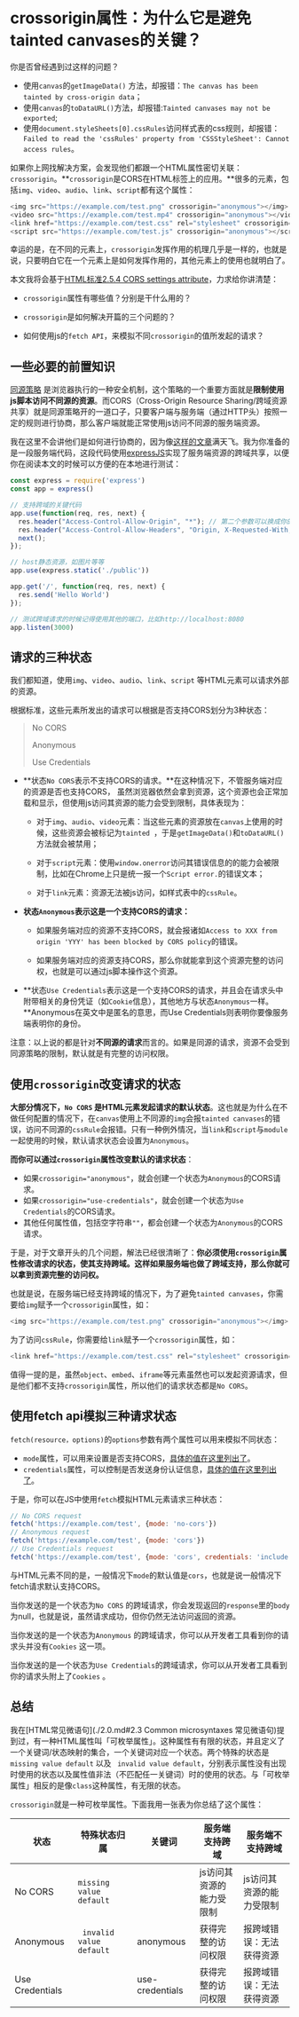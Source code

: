 # crossorigin属性：为什么它是避免tainted canvases的关键？

你是否曾经遇到过这样的问题？

- 使用`canvas`的`getImageData()` 方法，却报错：`The canvas has been tainted by cross-origin data`；
- 使用`canvas`的`toDataURL()`方法，却报错:`Tainted canvases may not be exported`;
- 使用`document.styleSheets[0].cssRules`访问样式表的css规则，却报错：`Failed to read the 'cssRules' property from 'CSSStyleSheet': Cannot access rules`。

如果你上网找解决方案，会发现他们都跟一个HTML属性密切关联：`crossorigin`。**`crossorigin`是CORS在HTML标签上的应用。**很多的元素，包括`img`、`video`、`audio`、`link`、`script`都有这个属性：

```js
<img src="https://example.com/test.png" crossorigin="anonymous"></img>
<video src="https://example.com/test.mp4" crossorigin="anonymous"></video>
<link href="https://example.com/test.css" rel="stylesheet" crossorigin="anonymous" />
<script src="https://example.com/test.js" crossorigin="anonymous"></script>
```

幸运的是，在不同的元素上，`crossorigin`发挥作用的机理几乎是一样的，也就是说，只要明白它在一个元素上是如何发挥作用的，其他元素上的使用也就明白了。

本文我将会基于[HTML标准2.5.4 CORS settings attribute](https://html.spec.whatwg.org/#cors-settings-attributes)，力求给你讲清楚：

- `crossorigin`属性有哪些值？分别是干什么用的？

- `crossorigin`是如何解决开篇的三个问题的？
- 如何使用js的`fetch API`，来模拟不同`crossorigin`的值所发起的请求？



## 一些必要的前置知识

[同源策略](https://developer.mozilla.org/zh-CN/docs/Web/Security/Same-origin_policy) 是浏览器执行的一种安全机制，这个策略的一个重要方面就是**限制使用js脚本访问不同源的资源**。而CORS（Cross-Origin Resource Sharing/跨域资源共享）就是同源策略开的一道口子，只要客户端与服务端（通过HTTP头）按照一定的规则进行协商，那么客户端就能正常使用js访问不同源的服务端资源。

我在这里不会讲他们是如何进行协商的，因为像[这样的文章](https://developer.mozilla.org/zh-CN/docs/Web/HTTP/CORS)满天飞。我为你准备的是一段服务端代码，这段代码使用[expressJS](https://expressjs.com/)实现了服务端资源的跨域共享，以便你在阅读本文的时候可以方便的在本地进行测试：

```js
const express = require('express')
const app = express()

// 支持跨域的关键代码
app.use(function(req, res, next) {
  res.header("Access-Control-Allow-Origin", "*"); // 第二个参数可以换成你的域名 
  res.header("Access-Control-Allow-Headers", "Origin, X-Requested-With, Content-Type, Accept");
  next();
});

// host静态资源，如图片等等
app.use(express.static('./public'))

app.get('/', function(req, res, next) {
  res.send('Hello World')
});

// 测试跨域请求的时候记得使用其他的端口，比如http://localhost:8080
app.listen(3000)
```



## 请求的三种状态

我们都知道，使用`img`、`video`、`audio`、`link`、`script` 等HTML元素可以请求外部的资源。

根据标准，这些元素所发出的请求可以根据是否支持CORS划分为3种状态：

> No CORS
>
> Anonymous
>
> Use Credentials

- **状态`No CORS`表示不支持CORS的请求。**在这种情况下，不管服务端对应的资源是否也支持CORS， 虽然浏览器依然会拿到资源，这个资源也会正常加载和显示，但使用js访问其资源的能力会受到限制，具体表现为：
  - 对于`img`、`audio`、`video`元素：当这些元素的资源放在`canvas`上使用的时候，这些资源会被标记为`tainted `，于是`getImageData()`和`toDataURL()`方法就会被禁用；

  - 对于`script`元素：使用`window.onerror`访问其错误信息的的能力会被限制，比如在Chrome上只是统一报一个`Script error.`的错误文本；

  - 对于`link`元素：资源无法被js访问，如样式表中的`cssRule`。

- **状态`Anonymous`表示这是一个支持CORS的请求：**
  - 如果服务端对应的资源不支持CORS，就会报诸如`Access to XXX from origin 'YYY' has been blocked by CORS policy`的错误。

  - 如果服务端对应的资源支持CORS，那么你就能拿到这个资源完整的访问权，也就是可以通过js脚本操作这个资源。

- **状态`Use Credentials`表示这是一个支持CORS的请求，并且会在请求头中附带相关的身份凭证（如`Cookie`信息），其他地方与状态`Anonymous`一样。**Anonymous在英文中是匿名的意思，而Use Credentials则表明你要像服务端表明你的身份。

注意：以上说的都是针对**不同源的请求**而言的。如果是同源的请求，资源不会受到同源策略的限制，默认就是有完整的访问权限。



## 使用`crossorigin`改变请求的状态

**大部分情况下，`No CORS` 是HTML元素发起请求的默认状态**。这也就是为什么在不做任何配置的情况下，在`canvas`使用上不同源的`img`会报`tainted canvases`的错误，访问不同源的`cssRule`会报错。只有一种例外情况，当`link`和`script`与`module`一起使用的时候，默认请求状态会设置为`Anonymous`。

**而你可以通过`crossorigin`属性改变默认的请求状态**：

- 如果`crossorigin="anonymous"`，就会创建一个状态为`Anonymous`的CORS请求。
- 如果`crossorigin="use-credentials"`，就会创建一个状态为`Use Credentials`的CORS请求。
- 其他任何属性值，包括空字符串`""`，都会创建一个状态为`Anonymous`的CORS请求。

于是，对于文章开头的几个问题，解法已经很清晰了：**你必须使用`crossorigin`属性修改请求的状态，使其支持跨域。这样如果服务端也做了跨域支持，那么你就可以拿到资源完整的访问权。**

也就是说，在服务端已经支持跨域的情况下，为了避免`tainted canvases`，你需要给`img`赋予一个`crossorigin`属性，如：

```js
<img src="https://example.com/test.png" crossorigin="anonymous"></img>
```

为了访问`cssRule`，你需要给`link`赋予一个`crossorigin`属性，如：

```js
<link href="https://example.com/test.css" rel="stylesheet" crossorigin="anonymous" />
```

值得一提的是，虽然`object`、`embed`、`iframe`等元素虽然也可以发起资源请求，但是他们都不支持`crossorigin`属性，所以他们的请求状态都是`No CORS`。



## 使用fetch api模拟三种请求状态

`fetch(resource，options)`的`options`参数有两个属性可以用来模拟不同状态：

- `mode`属性，可以用来设置是否支持CORS，[具体的值在这里列出了](https://developer.mozilla.org/en-US/docs/Web/API/Request/mode)。
- `credentials`属性，可以控制是否发送身份认证信息，[具体的值在这里列出了](https://developer.mozilla.org/en-US/docs/Web/API/Request/credentials)。

于是，你可以在JS中使用`fetch`模拟HTML元素请求三种状态：

```js
// No CORS request
fetch('https://example.com/test', {mode: 'no-cors'})
// Anonymous request
fetch('https://example.com/test', {mode: 'cors'})
// Use Credentials request
fetch('https://example.com/test', {mode: 'cors', credentials: 'include'})
```

与HTML元素不同的是，一般情况下`mode`的默认值是`cors`，也就是说一般情况下fetch请求默认支持CORS。

当你发送的是一个状态为`No CORS` 的跨域请求，你会发现返回的`response`里的`body`为null，也就是说，虽然请求成功，但你仍然无法访问返回的资源。

当你发送的是一个状态为`Anonymous` 的跨域请求，你可以从开发者工具看到你的请求头并没有`Cookies` 这一项。

当你发送的是一个状态为`Use Credentials`的跨域请求，你可以从开发者工具看到你的请求头附上了`Cookies` 。



## 总结

我在[HTML常见微语句](./2.0.md#2.3 Common microsyntaxes 常见微语句)提到过，有一种HTML属性叫「可枚举属性」。这种属性有有限的状态，并且定义了一个关键词/状态映射的集合，一个关键词对应一个状态。两个特殊的状态是`missing value default` 以及 ` invalid value default`，分别表示属性没有出现时使用的状态以及属性值非法（不匹配任一关键词）时的使用的状态。与「可枚举属性」相反的是像`class`这种属性，有无限的状态。

`crossorigin`就是一种可枚举属性。下面我用一张表为你总结了这个属性：

| 状态            | 特殊状态归属             | 关键词          | 服务端支持跨域           | 服务端不支持跨域         |
| --------------- | ------------------------ | --------------- | ------------------------ | ------------------------ |
| No CORS         | `missing value default`  |                 | js访问其资源的能力受限制 | js访问其资源的能力受限制 |
| Anonymous       | ` invalid value default` | anonymous       | 获得完整的访问权限       | 报跨域错误：无法获得资源 |
| Use Credentials |                          | use-credentials | 获得完整的访问权限       | 报跨域错误：无法获得资源 |

